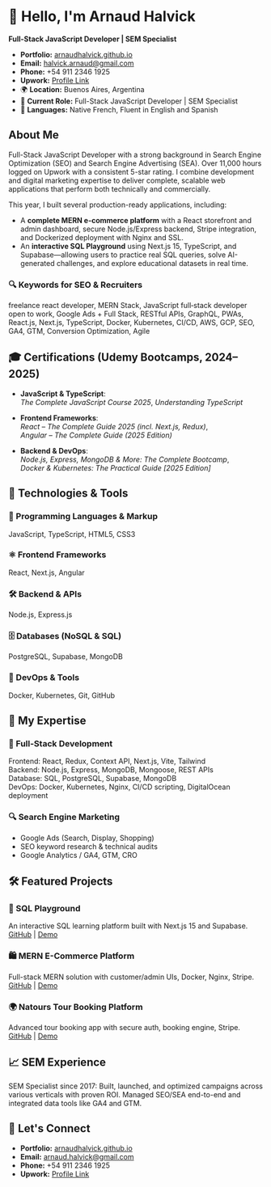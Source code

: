 
# 👋 Hello, I'm Arnaud Halvick

**Full-Stack JavaScript Developer | SEM Specialist**

- **Portfolio:** [arnaudhalvick.github.io](https://arnaudhalvick.github.io/)
- **Email:** halvick.arnaud@gmail.com
- **Phone:** +54 911 2346 1925
- **Upwork:** [Profile Link](https://www.upwork.com/freelancers/~017740c356da4ab81f)
- 🌍 **Location:** Buenos Aires, Argentina
- 💼 **Current Role:** Full-Stack JavaScript Developer | SEM Specialist
- 💬 **Languages:** Native French, Fluent in English and Spanish

## About Me

Full-Stack JavaScript Developer with a strong background in Search Engine Optimization (SEO) and Search Engine Advertising (SEA). Over 11,000 hours logged on Upwork with a consistent 5-star rating. I combine development and digital marketing expertise to deliver complete, scalable web applications that perform both technically and commercially.

This year, I built several production-ready applications, including:
- A **complete MERN e-commerce platform** with a React storefront and admin dashboard, secure Node.js/Express backend, Stripe integration, and Dockerized deployment with Nginx and SSL.
- An **interactive SQL Playground** using Next.js 15, TypeScript, and Supabase—allowing users to practice real SQL queries, solve AI-generated challenges, and explore educational datasets in real time.

### 🔍 Keywords for SEO & Recruiters
freelance react developer, MERN Stack, JavaScript full‑stack developer open to work,
Google Ads + Full Stack, RESTful APIs, GraphQL, PWAs, React.js, Next.js, TypeScript,
Docker, Kubernetes, CI/CD, AWS, GCP, SEO, GA4, GTM, Conversion Optimization, Agile

## 🎓 Certifications (Udemy Bootcamps, 2024–2025)

- **JavaScript & TypeScript**:  
  _The Complete JavaScript Course 2025_, _Understanding TypeScript_

- **Frontend Frameworks**:  
  _React – The Complete Guide 2025 (incl. Next.js, Redux)_,  
  _Angular – The Complete Guide (2025 Edition)_

- **Backend & DevOps**:  
  _Node.js, Express, MongoDB & More: The Complete Bootcamp_,  
  _Docker & Kubernetes: The Practical Guide [2025 Edition]_

## 🔧 Technologies & Tools

### 🧠 Programming Languages & Markup
JavaScript, TypeScript, HTML5, CSS3

### ⚛️ Frontend Frameworks
React, Next.js, Angular

### 🛠️ Backend & APIs
Node.js, Express.js

### 🗄️ Databases (NoSQL & SQL)
PostgreSQL, Supabase, MongoDB

### 🐳 DevOps & Tools
Docker, Kubernetes, Git, GitHub

## 💼 My Expertise

### 🚀 Full-Stack Development
Frontend: React, Redux, Context API, Next.js, Vite, Tailwind  
Backend: Node.js, Express, MongoDB, Mongoose, REST APIs  
Database: SQL, PostgreSQL, Supabase, MongoDB  
DevOps: Docker, Kubernetes, Nginx, CI/CD scripting, DigitalOcean deployment

### 🔍 Search Engine Marketing
- Google Ads (Search, Display, Shopping)
- SEO keyword research & technical audits
- Google Analytics / GA4, GTM, CRO

## 🛠️ Featured Projects

### 🎯 SQL Playground
An interactive SQL learning platform built with Next.js 15 and Supabase. [GitHub](https://github.com/ArnaudHalvick/sql-playground) | [Demo](https://youtu.be/uPUUJFIIJhc)

### 🛍️ MERN E-Commerce Platform
Full-stack MERN solution with customer/admin UIs, Docker, Nginx, Stripe. [GitHub](https://github.com/ArnaudHalvick/e-commerce-mern-stack-improved) | [Demo](https://youtu.be/K1EnPEjhPIA)

### 🌍 Natours Tour Booking Platform
Advanced tour booking app with secure auth, booking engine, Stripe. [GitHub](https://github.com/ArnaudHalvick/Natours) | [Demo](https://youtu.be/fyj1y5fW3Ug)

## 📈 SEM Experience

SEM Specialist since 2017: Built, launched, and optimized campaigns across various verticals with proven ROI. Managed SEO/SEA end-to-end and integrated data tools like GA4 and GTM.

## 🤝 Let's Connect

- **Portfolio:** [arnaudhalvick.github.io](https://arnaudhalvick.github.io/)
- **Email:** arnaud.halvick@gmail.com
- **Phone:** +54 911 2346 1925
- **Upwork:** [Profile Link](https://www.upwork.com/freelancers/~017740c356da4ab81f)
